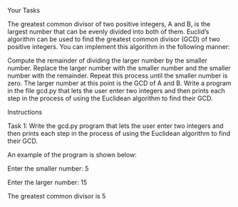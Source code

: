 Your Tasks

The greatest common divisor of two positive integers, A and B, 
is the largest number that can be evenly divided into both of them. 
Euclid’s algorithm can be used to find the greatest common divisor (GCD)
of two positive integers. You can implement this algorithm in the following manner:

Compute the remainder of dividing the larger number by the smaller number.
Replace the larger number with the smaller number and the smaller number
with the remainder.
Repeat this process until the smaller number is zero.
The larger number at this point is the GCD of A and B.
Write a program in the file gcd.py that lets the user enter 
two integers and then prints each step in the process of using the Euclidean 
algorithm to find their GCD. 

Instructions

Task 1: Write the gcd.py program that lets the user enter two integers 
and then prints each step in the process of using the Euclidean algorithm 
to find their GCD.

An example of the program is shown below:

Enter the smaller number: 5

Enter the larger number: 15

The greatest common divisor is 5
